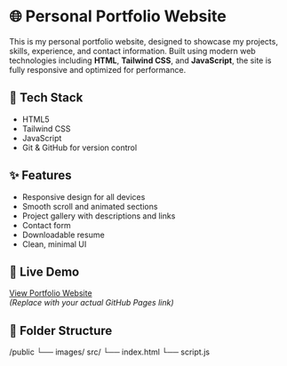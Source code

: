 # 🌐 Personal Portfolio Website

This is my personal portfolio website, designed to showcase my projects, skills, experience, and contact information. Built using modern web technologies including **HTML**, **Tailwind CSS**, and **JavaScript**, the site is fully responsive and optimized for performance.

## 🔧 Tech Stack
- HTML5
- Tailwind CSS
- JavaScript
- Git & GitHub for version control

## ✨ Features
- Responsive design for all devices
- Smooth scroll and animated sections
- Project gallery with descriptions and links
- Contact form
- Downloadable resume
- Clean, minimal UI

## 📌 Live Demo
[View Portfolio Website](https://your-username.github.io/personal-portfolio/)  
*(Replace with your actual GitHub Pages link)*

## 📁 Folder Structure
/public
└── images/
src/
└── index.html
└── script.js

